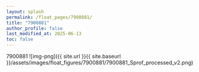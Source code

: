```yaml
---
layout: splash
permalink: /float_pages/7900881/
title: "7900881"
author_profile: false
last_modified_at: 2025-06-13
toc: false
---
```

 
7900881
![img-png]({{ site.url }}{{ site.baseurl }}/assets/images/float_figures/7900881/7900881_Sprof_processed_v2.png)